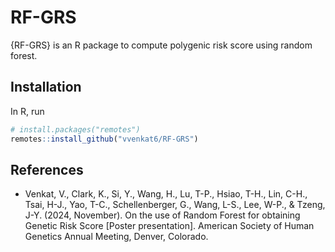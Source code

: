 # RF-GRS
{RF-GRS} is an R package to compute polygenic risk score using random forest.

## Installation
In R, run

```r
# install.packages("remotes")
remotes::install_github("vvenkat6/RF-GRS")
```

## References
- Venkat, V., Clark, K., Si, Y., Wang, H., Lu, T-P., Hsiao, T-H., Lin, C-H., Tsai, H-J., Yao, T-C., Schellenberger, G., Wang, L-S., Lee, W-P., & Tzeng, J-Y. (2024, November). On the use of Random Forest for obtaining Genetic Risk Score [Poster presentation]. American Society of Human Genetics Annual Meeting, Denver, Colorado.


